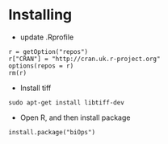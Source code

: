 # Installing
* update .Rprofile

```
r = getOption("repos") 
r["CRAN"] = "http://cran.uk.r-project.org"
options(repos = r)
rm(r)
```

* Install tiff
```
sudo apt-get install libtiff-dev
```

* Open R, and then install package

```
install.package("biOps")
```

